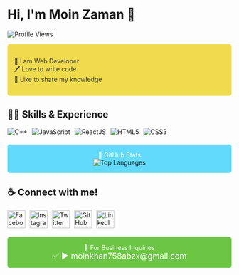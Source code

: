 <!-- Add a header with your name and a greeting -->
# Hi, I'm Moin Zaman 👋

<!-- Add a badge for profile views -->
![Profile Views](https://komarev.com/ghpvc/?username=moin-zaman)

<!-- Add a section about yourself with a colorful background -->
<div style="background-color: #f0db4f; padding: 15px; border-radius: 5px;">
  <p style="color: #333;">
    👑 I am Web Developer <br> 
    🖊️ Love to write code <br> 
    🎤 Like to share my knowledge
  </p>
</div>

<!-- Add a section for skills and experience with icons -->
## 👨‍💻 Skills & Experience
<div style="display: flex; gap: 10px; margin-bottom: 20px;">
  <img src="https://img.icons8.com/color/48/000000/c-plus-plus-logo.png" alt="C++">
  <img src="https://img.icons8.com/color/48/000000/javascript.png" alt="JavaScript">
  <img src="https://img.icons8.com/color/48/000000/react-native.png" alt="ReactJS">
  <img src="https://img.icons8.com/color/48/000000/html-5.png" alt="HTML5">
  <img src="https://img.icons8.com/color/48/000000/css3.png" alt="CSS3">
</div>

<!-- Add a section for GitHub stats with a colorful background -->
<div style="background-color: #61dafb; padding: 15px; border-radius: 5px; text-align: center;">
  <p style="color: #fff; margin: 0;">
    🚀 GitHub Stats
  </p>
  <img src="https://github-readme-stats.vercel.app/api/top-langs/?username=moin-zaman&layout=compact" alt="Top Languages">
</div>

<!-- Add a section to connect with you with animated social media icons -->
## ☕ Connect with me!
<div style="display: flex; gap: 10px; margin-top: 20px;">
  <img src="https://fontawesome.com/icons/facebook-f?f=brands&s=solid" alt="Facebook" style="height: 40px;">
  <img src="instagram-icon-url" alt="Instagram" style="height: 40px;">
  <img src="twitter-icon-url" alt="Twitter" style="height: 40px;">
  <img src="github-icon-url" alt="GitHub" style="height: 40px;">
  <img src="linkedin-icon-url" alt="LinkedIn" style="height: 40px;">
</div>

<!-- Add a section for business inquiries with a colorful background -->
<div style="background-color: #6cc644; padding: 15px; border-radius: 5px; text-align: center; margin-top: 20px;">
  <p style="color: #fff; margin: 0;">
    📧 For Business Inquiries
  </p>
  <p style="color: #fff; font-size: 18px; margin: 0;">
    ✅  ► moinkhan758abzx@gmail.com
  </p>
</div>
